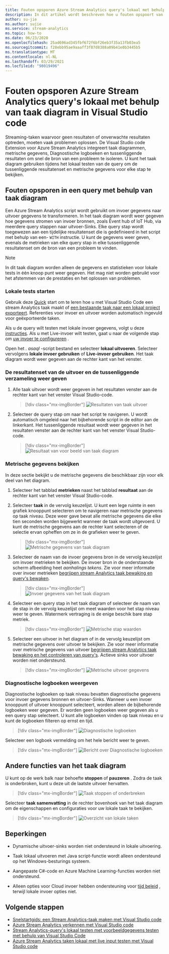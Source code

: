 ```yaml
---
title: Fouten opsporen Azure Stream Analytics query's lokaal met behulp van taak diagram in Visual Studio code
description: In dit artikel wordt beschreven hoe u fouten opspoort van query's met behulp van taak diagram in de Azure Stream Analytics extensie voor Visual Studio code.
author: su-jie
ms.author: sujie
ms.service: stream-analytics
ms.topic: how-to
ms.date: 06/23/2020
ms.openlocfilehash: 25ad696ad345fbf672f6bf26eb3f35a13fb03ea5
ms.sourcegitcommit: f28ebb95ae9aaaff3f87d8388a09b41e0b3445b5
ms.translationtype: MT
ms.contentlocale: nl-NL
ms.lasthandoff: 03/29/2021
ms.locfileid: "98019496"
---
```

# <a name="debug-azure-stream-analytics-queries-locally-using-job-diagram-in-visual-studio-code"></a>Fouten opsporen Azure Stream Analytics query's lokaal met behulp van taak diagram in Visual Studio code

Streaming-taken waarvoor geen resultaten of onverwachte resultaten optreden, moeten vaak problemen oplossen. De Visual Studio code Extension voor Azure Stream Analytics integreert taak diagrammen, metrische gegevens, Diagnostische logboeken en tussenliggende resultaten om snel de bron van een probleem te isoleren. U kunt het taak diagram gebruiken tijdens het lokaal testen van de query om de tussenliggende resultatenset en metrische gegevens voor elke stap te bekijken.

## <a name="debug-a-query-using-job-diagram"></a>Fouten opsporen in een query met behulp van taak diagram

Een Azure Stream Analytics script wordt gebruikt om invoer gegevens naar uitvoer gegevens te transformeren. In het taak diagram wordt weer gegeven hoe gegevens stromen van invoer bronnen, zoals Event hub of IoT Hub, via meerdere query stappen naar uitvoer-Sinks. Elke query stap wordt toegewezen aan een tijdelijke resultatenset die is gedefinieerd in het script met behulp van een- `WITH` instructie. U kunt de gegevens weer geven, evenals de metrieken van elke query stap in elke tussenliggende resultatenset om de bron van een probleem te vinden.

> [!NOTE]
> In dit taak diagram worden alleen de gegevens en statistieken voor lokale tests in één knoop punt weer gegeven. Het mag niet worden gebruikt voor het afstemmen van de prestaties en het oplossen van problemen.

### <a name="start-local-testing"></a>Lokale tests starten

Gebruik deze [Quick](quick-create-visual-studio-code.md) start om te leren hoe u met Visual Studio Code een stream Analytics taak maakt of [een bestaande taak naar een lokaal project exporteert](visual-studio-code-explore-jobs.md). Referenties voor invoer en uitvoer worden automatisch ingevuld voor geëxporteerde taken.

Als u de query wilt testen met lokale invoer gegevens, volgt u deze [instructies](visual-studio-code-local-run.md). Als u met Live-invoer wilt testen, gaat u naar de volgende stap om [uw invoer te configureren](stream-analytics-add-inputs.md) . 

Open het *\. asaql* -script bestand en selecteer **lokaal uitvoeren**. Selecteer vervolgens **lokale invoer gebruiken** of **Live-invoer gebruiken**. Het taak diagram wordt weer gegeven aan de rechter kant van het venster.

### <a name="view-the-output-and-intermediate-result-set"></a>De resultatenset van de uitvoer en de tussenliggende verzameling weer geven  

1. Alle taak uitvoer wordt weer gegeven in het resultaten venster aan de rechter kant van het venster Visual Studio-code.

   > [!div class="mx-imgBorder"]
   > ![Resultaten van taak uitvoer](./media/debug-locally-using-job-diagram-vs-code/job-output-results.png)

2. Selecteer de query stap om naar het script te navigeren. U wordt automatisch omgeleid naar het bijbehorende script in de editor aan de linkerkant. Het tussenliggende resultaat wordt weer gegeven in het resultaten venster aan de rechter kant van het venster Visual Studio-code.

   > [!div class="mx-imgBorder"]
   > ![Resultaat van voor beeld van taak diagram](./media/debug-locally-using-job-diagram-vs-code/preview-result.png)

### <a name="view-metrics"></a>Metrische gegevens bekijken

In deze sectie bekijkt u de metrische gegevens die beschikbaar zijn voor elk deel van het diagram.

1. Selecteer het tabblad **metrieken** naast het tabblad **resultaat** aan de rechter kant van het venster Visual Studio-code.

2. Selecteer **taak** in de vervolg keuzelijst. U kunt een lege ruimte in een grafiek knooppunt selecteren om te navigeren naar metrische gegevens op taak niveau. Deze weer gave bevat alle metrische gegevens die elke tien seconden worden bijgewerkt wanneer de taak wordt uitgevoerd. U kunt de metrische gegevens aan de rechter kant selecteren of de selectie ervan opheffen om ze in de grafieken weer te geven.

   > [!div class="mx-imgBorder"]
   > ![Metrische gegevens van taak diagram](./media/debug-locally-using-job-diagram-vs-code/job-metrics.png)

3. Selecteer de naam van de invoer gegevens bron in de vervolg keuzelijst om invoer metrieken te bekijken. De invoer bron in de onderstaande scherm afbeelding heet *aanhalings tekens*. Zie voor meer informatie over invoer metrieken [begrijpen stream Analytics taak bewaking en query's bewaken](stream-analytics-monitoring.md).

   > [!div class="mx-imgBorder"]
   > ![Invoer gegevens van het taak diagram](./media/debug-locally-using-job-diagram-vs-code/input-metrics.png)

4. Selecteer een query stap in het taak diagram of selecteer de naam van de stap in de vervolg keuzelijst om meet waarden voor het stap niveau weer te geven. Watermerk vertraging is de enige beschik bare stap metriek.

   > [!div class="mx-imgBorder"]
   > ![Metrische stap waarden](./media/debug-locally-using-job-diagram-vs-code/step-metrics.png)

5. Selecteer een uitvoer in het diagram of in de vervolg keuzelijst om metrische gegevens over uitvoer te bekijken. Zie voor meer informatie over metrische gegevens van uitvoer [begrijpen stream Analytics taak bewaking en het controleren van query's](stream-analytics-monitoring.md). Actieve sinks voor uitvoer worden niet ondersteund.

   > [!div class="mx-imgBorder"]
   > ![Metrische uitvoer gegevens](./media/debug-locally-using-job-diagram-vs-code/output-metrics.png)

### <a name="view-diagnostic-logs"></a>Diagnostische logboeken weergeven

Diagnostische logboeken op taak niveau bevatten diagnostische gegevens voor invoer gegevens bronnen en uitvoer-Sinks. Wanneer u een invoer knooppunt of uitvoer knooppunt selecteert, worden alleen de bijbehorende logboeken weer gegeven. Er worden geen logboeken weer gegeven als u een query stap selecteert. U kunt alle logboeken vinden op taak niveau en u kunt de logboeken filteren op ernst en tijd.

   > [!div class="mx-imgBorder"]
   > ![Diagnostische logboeken](./media/debug-locally-using-job-diagram-vs-code/diagnostic-logs.png)

   Selecteer een logboek vermelding om het hele bericht weer te geven.

   > [!div class="mx-imgBorder"]
   > ![Bericht over Diagnostische logboeken](./media/debug-locally-using-job-diagram-vs-code/diagnostic-logs-message.png)


## <a name="other-job-diagram-features"></a>Andere functies van het taak diagram

U kunt op de werk balk naar behoefte **stoppen** of **pauzeren** . Zodra de taak is onderbroken, kunt u deze uit de laatste uitvoer hervatten.

> [!div class="mx-imgBorder"]
> ![Taak stoppen of onderbreken](./media/debug-locally-using-job-diagram-vs-code/stop-pause-job.png)

Selecteer **taak samenvatting** in de rechter bovenhoek van het taak diagram om de eigenschappen en configuraties voor uw lokale taak te bekijken.

> [!div class="mx-imgBorder"]
> ![Overzicht van lokale taken](./media/debug-locally-using-job-diagram-vs-code/job-summary.png)

## <a name="limitations"></a>Beperkingen

* Dynamische uitvoer-sinks worden niet ondersteund in lokale uitvoering.

* Taak lokaal uitvoeren met Java script-functie wordt alleen ondersteund op het Windows-besturings systeem.

* Aangepaste C#-code en Azure Machine Learning-functies worden niet ondersteund. 

* Alleen opties voor Cloud invoer hebben ondersteuning voor [tijd beleid](./stream-analytics-time-handling.md) , terwijl lokale invoer opties niet.

## <a name="next-steps"></a>Volgende stappen

* [Snelstartgids: een Stream Analytics-taak maken met Visual Studio code](quick-create-visual-studio-code.md)
* [Azure Stream Analytics verkennen met Visual Studio code](visual-studio-code-explore-jobs.md)
* [Stream Analytics-query's lokaal testen met voorbeeldgegevens testen met behulp van Visual Studio Code](visual-studio-code-local-run.md)
* [Azure Stream Analytics taken lokaal met live input testen met Visual Studio code](visual-studio-code-local-run-live-input.md)